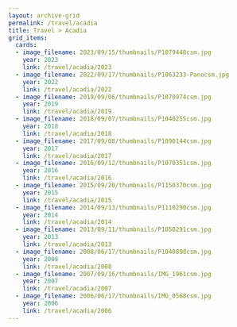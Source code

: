 ```yaml
---
layout: archive-grid
permalink: /travel/acadia
title: Travel > Acadia
grid_items:
  cards:
  - image_filename: 2023/09/15/thumbnails/P1079448csm.jpg
    year: 2023
    link: /travel/acadia/2023  
  - image_filename: 2022/09/17/thumbnails/P1063233-Panocsm.jpg
    year: 2022
    link: /travel/acadia/2022  
  - image_filename: 2019/09/06/thumbnails/P1070974csm.jpg
    year: 2019
    link: /travel/acadia/2019
  - image_filename: 2018/09/07/thumbnails/P1040255csm.jpg
    year: 2018
    link: /travel/acadia/2018
  - image_filename: 2017/09/08/thumbnails/P1090144csm.jpg
    year: 2017
    link: /travel/acadia/2017
  - image_filename: 2016/09/12/thumbnails/P1070351csm.jpg
    year: 2016
    link: /travel/acadia/2016
  - image_filename: 2015/09/20/thumbnails/P1150370csm.jpg
    year: 2015
    link: /travel/acadia/2015
  - image_filename: 2014/09/13/thumbnails/P1110290csm.jpg
    year: 2014 
    link: /travel/acadia/2014
  - image_filename: 2013/09/11/thumbnails/P1050291csm.jpg
    year: 2013
    link: /travel/acadia/2013
  - image_filename: 2008/06/17/thumbnails/P1040898csm.jpg
    year: 2008
    link: /travel/acadia/2008
  - image_filename: 2007/09/16/thumbnails/IMG_1961csm.jpg
    year: 2007
    link: /travel/acadia/2007
  - image_filename: 2006/06/17/thumbnails/IMG_0568csm.jpg
    year: 2006    
    link: /travel/acadia/2006
---
```

